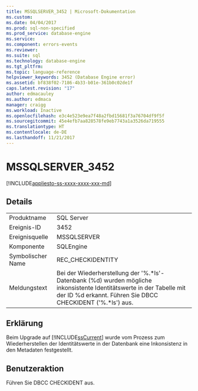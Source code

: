 ```yaml
---
title: MSSQLSERVER_3452 | Microsoft-Dokumentation
ms.custom: 
ms.date: 04/04/2017
ms.prod: sql-non-specified
ms.prod_service: database-engine
ms.service: 
ms.component: errors-events
ms.reviewer: 
ms.suite: sql
ms.technology: database-engine
ms.tgt_pltfrm: 
ms.topic: language-reference
helpviewer_keywords: 3452 (Database Engine error)
ms.assetid: bf838f02-7186-4b33-b01e-361b0c02de1f
caps.latest.revision: "17"
author: edmacauley
ms.author: edmaca
manager: craigg
ms.workload: Inactive
ms.openlocfilehash: e3c4e523e9ea7f48a2fbd15681f3a76704df9f5f
ms.sourcegitcommit: 45e4efb7aa828578fe9eb7743a1a3526da719555
ms.translationtype: HT
ms.contentlocale: de-DE
ms.lasthandoff: 11/21/2017
---
```

# <a name="mssqlserver3452"></a>MSSQLSERVER_3452
[!INCLUDE[appliesto-ss-xxxx-xxxx-xxx-md](../../includes/appliesto-ss-xxxx-xxxx-xxx-md.md)]
  
## <a name="details"></a>Details  
  
|||  
|-|-|  
|Produktname|SQL Server|  
|Ereignis-ID|3452|  
|Ereignisquelle|MSSQLSERVER|  
|Komponente|SQLEngine|  
|Symbolischer Name|REC_CHECKIDENTITY|  
|Meldungstext|Bei der Wiederherstellung der '%.*ls'-Datenbank (%d) wurden mögliche inkonsistente Identitätswerte in der Tabelle mit der ID %d erkannt. Führen Sie DBCC CHECKIDENT ('%.\*ls') aus.|  
  
## <a name="explanation"></a>Erklärung  
Beim Upgrade auf [!INCLUDE[ssCurrent](../../includes/sscurrent-md.md)] wurde vom Prozess zum Wiederherstellen der Identitätswerte in der Datenbank eine Inkonsistenz in den Metadaten festgestellt.  
  
## <a name="user-action"></a>Benutzeraktion  
Führen Sie DBCC CHECKIDENT aus.  
  
